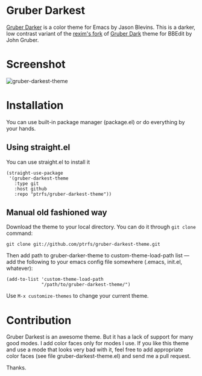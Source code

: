 # Gruber Darkest #
[Gruber Darker](http://jblevins.org/projects/emacs-color-themes/color-theme-gruber-darker.el.html)
is a color theme for Emacs by Jason Blevins. This is a darker, low contrast variant of the [rexim's fork](https://github.com/rexim/gruber-darker-theme) of
[Gruber Dark](http://daringfireball.net/projects/bbcolors/schemes/)
theme for BBEdit by John Gruber. 
# Screenshot #
![gruber-darkest-theme](https://i.imgur.com/bMKld3e.png)

# Installation #

You can use built-in package manager (package.el) or do everything by
your hands.

## Using straight.el ##
You can use straight.el to install it

```
(straight-use-package
 '(gruber-darkest-theme
   :type git
   :host github
   :repo "ptrfs/gruber-darkest-theme"))
```

## Manual old fashioned way ##

Download the theme to your local directory. You can do it through `git
clone` command:

```
git clone git://github.com/ptrfs/gruber-darkest-theme.git
```

Then add path to gruber-darker-theme to custom-theme-load-path list —
add the following to your emacs config file somewhere (.emacs,
init.el, whatever):

```
(add-to-list 'custom-theme-load-path
             "/path/to/gruber-darkest-theme/")
```

Use `M-x customize-themes` to change your current theme.

# Contribution #

Gruber Darkest is an awesome theme. But it has a lack of support for
many good modes. I add color faces only for modes I use. If you like
this theme and use a mode that looks very bad with it, feel free to
add appropriate color faces (see file gruber-darkest-theme.el) and send
me a pull request.

Thanks.
